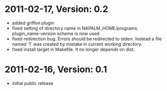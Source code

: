 # 2011-02-17, Version: 0.2
 * added griffon plugin
 * fixed setting of directory name in NAPALM_HOME/programs.
     plugin_name-version scheme is now used
 * fixed redirection bug. Errors should be redirected to stderr. Instead a file
     named '1' was created by mistake in current working directory.
 * fixed install target in Makefile. It no longer depends on dist.

# 2011-02-16, Version: 0.1
 * initial public release
